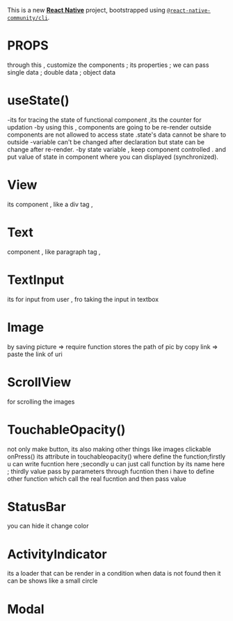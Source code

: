 This is a new [**React Native**](https://reactnative.dev) project, bootstrapped using [`@react-native-community/cli`](https://github.com/react-native-community/cli).


#  PROPS  
 through this , customize the components ; its properties ; we can pass single data ; double data ; object data 

#  useState() 
 -its for tracing the state of functional component ,its the counter for updation 
 -by using this , components are going to be re-render 
 outside components are not allowed to access state .state's data cannot be share to outside 
 -variable can't be changed after declaration but state can be change after re-render.
 -by state variable , keep component controlled . and put value of state in component where you can displayed (synchronized).

#  View 
 its component , like a div tag  , 

#   Text 
 component , like paragraph tag , 

# TextInput
 its for input from user , fro taking the input in textbox 

#  Image
 by saving picture => require function stores the path of pic
 by copy link => paste the link of uri

# ScrollView 
 for scrolling the images 

# TouchableOpacity()
 not only make button, its also making other things like images clickable 
  onPress() its attribute in touchableopacity() where define the function;firstly u can write fucntion here ;secondly u can just call function by its name here ; thirdly value pass by parameters through fucntion then i have to define other function which call the real fucntion and then pass value 

# StatusBar 
  you can hide it 
  change color 

# ActivityIndicator 
  its a loader that can be render in a condition when data is not found then it can be shows like a small circle 

# Modal







